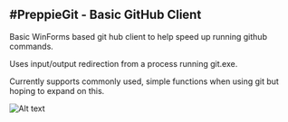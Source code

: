 #PreppieGit - Basic GitHub Client
-------------------------

Basic WinForms based git hub client to help speed up running github commands.

Uses input/output redirection from a process running git.exe.

Currently supports commonly used, simple functions when using git but hoping to expand on this.

![Alt text](https://github.com/RedSpiderMkV/PreppieGit/tree/master/assets/mainWindow1.png "Main Window")

